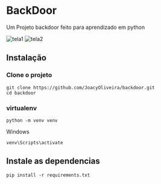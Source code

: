 # BackDoor
Um Projeto backdoor feito para aprendizado em python

![tela1](https://user-images.githubusercontent.com/61940453/138570234-ff34238b-0e55-4e43-a09c-bc9051a71ff4.png)
![tela2](https://user-images.githubusercontent.com/61940453/138570233-78e63453-a292-4819-ba01-eaff23ab7ea3.png)

## Instalação

### Clone o projeto
```
git clone https://github.com/JoacyOliveira/backdoor.git
cd backdoor
```

### virtualenv
```
python -m venv venv
```
Windows
```
venv\Scripts\activate
```


## Instale as dependencias
```
pip install -r requirements.txt

```
